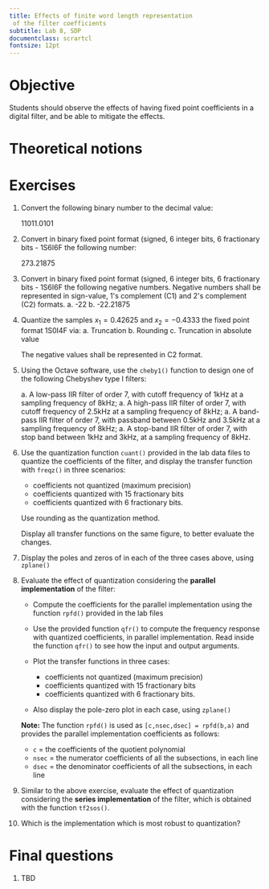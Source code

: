 ```yaml
---
title: Effects of finite word length representation
 of the filter coefficients
subtitle: Lab 8, SDP
documentclass: scrartcl
fontsize: 12pt
---
```


# Objective

Students should observe the effects of having fixed point
coefficients in a digital filter, and be able to mitigate the effects.

# Theoretical notions

# Exercises

1. Convert the following binary number to the decimal value:

    $11011.0101$
    
1. Convert in binary fixed point format (signed, 6 integer bits, 
6 fractionary bits - 1S6I6F the following number:

    $273.21875$

1. Convert in binary fixed point format (signed, 6 integer bits, 
6 fractionary bits - 1S6I6F the following negative numbers.
Negative numbers shall be represented in sign-value, 1's complement (C1)
and 2's complement (C2) formats.
    a. -22
    b. -22.21875
    
1. Quantize the samples $x_1 = 0.42625$ and $x_2 = -0.4333$ 
the fixed point format 1S0I4F via:
    a. Truncation
    b. Rounding
    c. Truncation in absolute value
    
    The negative values shall be represented in C2 format.
    
1. Using the Octave software, use the `cheby1()` function to design one of the following Chebyshev type I filters:

    a. A low-pass IIR filter of order 7, with cutoff frequency of 1kHz at a sampling frequency of 8kHz;
    a. A high-pass IIR filter of order 7, with cutoff frequency of 2.5kHz at a sampling frequency of 8kHz;
    a. A band-pass IIR filter of order 7, with passband between 0.5kHz and 3.5kHz at a sampling frequency of 8kHz;
    a. A stop-band IIR filter of order 7, with stop band between 1kHz and 3kHz, at a sampling frequency of 8kHz. 
    
2. Use the quantization function `cuant()` provided in the lab data files to quantize the coefficients of the filter,
and display the transfer function with `freqz()` in three scenarios:
    - coefficients not quantized (maximum precision)
    - coefficients quantized with 15 fractionary bits
    - coefficients quantized with 6 fractionary bits.
  
    Use rounding as the quantization method.
  
    Display all transfer functions on the same figure, to better evaluate the changes.
  
3. Display the poles and zeros of in each of the three cases above, using `zplane()`
  
3. Evaluate the effect of quantization considering the **parallel implementation** of the filter:
    - Compute the coefficients for the parallel implementation using the function `rpfd()` provided in the lab files
    - Use the provided function `qfr()` to compute the frequency response with quantized coefficients, in parallel implementation.
      Read inside the function `qfr()` to see how the input and output arguments.
    - Plot the transfer functions in three cases:
        - coefficients not quantized (maximum precision)
        - coefficients quantized with 15 fractionary bits
        - coefficients quantized with 6 fractionary bits.
      
    - Also display the pole-zero plot in each case, using `zplane()`
      
    **Note:** The function `rpfd()` is used as `[c,nsec,dsec] = rpfd(b,a)` and provides the parallel implementation coefficients as follows:
      - `c` = the coefficients of the quotient polynomial
      - `nsec` = the numerator coefficients of all the subsections, in each line
      - `dsec` = the denominator coefficients of all the subsections, in each line


4. Similar to the above exercise, evaluate the effect of quantization considering the **series implementation** of the filter, which is obtained with the function `tf2sos()`.

5. Which is the implementation which is most robust to quantization?




# Final questions

1. TBD
